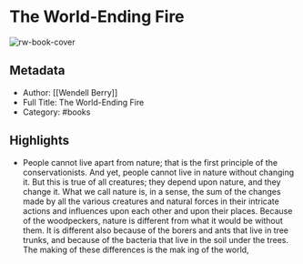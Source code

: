 # The World-Ending Fire

![rw-book-cover](https://books.google.com/books/content?id=x-AREAAAQBAJ&printsec=frontcover&img=1&zoom=5&edge=curl&source=public)

## Metadata
- Author: [[Wendell Berry]]
- Full Title: The World-Ending Fire
- Category: #books

## Highlights
- People cannot live apart from nature; that is the first principle of the conservationists. And yet, people cannot live in nature without changing it. But this is true of all creatures; they depend upon nature, and they change it. What we call nature is, in a sense, the sum of the changes made by all the various creatures and natural forces in their intricate actions and influences upon each other and upon their places. Because of the woodpeckers, nature is different from what it would be without them. It is different also because of the borers and ants that live in tree trunks, and because of the bacteria that live in the soil under the trees. The making of these differences is the mak ing of the world,
